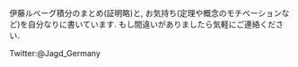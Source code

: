 伊藤ルベーグ積分のまとめ(証明略)と, お気持ち(定理や概念のモチベーションなど)を自分なりに書いています. 
もし間違いがありましたら気軽にご連絡ください. 

Twitter:@Jagd_Germany
